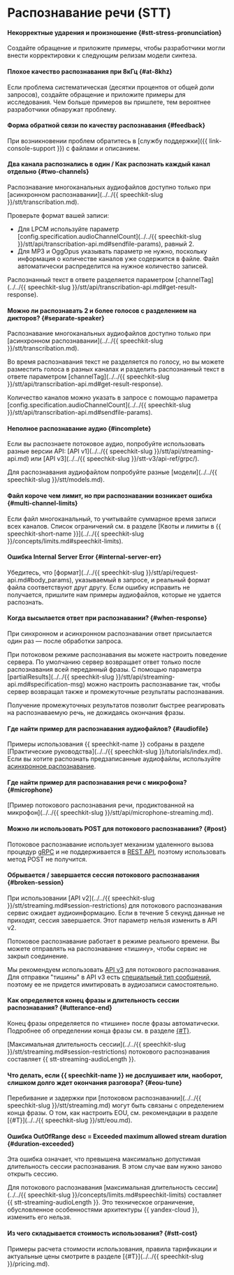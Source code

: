 # Распознавание речи (STT)

#### Некорректные ударения и произношение {#stt-stress-pronunciation}

Создайте обращение и приложите примеры, чтобы разработчики могли внести корректировки к следующим релизам модели синтеза.


#### Плохое качество распознавания при 8кГц {#at-8khz}

Если проблема систематическая (десятки процентов от общей доли запросов), создайте обращение и приложите примеры для исследования. Чем больше примеров вы пришлете, тем вероятнее разработчики обнаружат проблему.


#### Форма обратной связи по качеству распознавания {#feedback}



При возникновении проблем обратитесь в [службу поддержки]({{ link-console-support }}) с файлами и описанием.


#### Два канала распознались в один / Как распознать каждый канал отдельно {#two-channels}

Распознавание многоканальных аудиофайлов доступно только при [асинхронном распознавании](../../{{ speechkit-slug }}/stt/transcribation.md).

Проверьте формат вашей записи:

* Для LPCM используйте параметр [config.specification.audioChannelCount](../../{{ speechkit-slug }}/stt/api/transcribation-api.md#sendfile-params), равный 2.
* Для MP3 и OggOpus указывать параметр не нужно, поскольку информация о количестве каналов уже содержится в файле. Файл автоматически распределится на нужное количество записей.

Распознанный текст в ответе разделяется параметром [channelTag](../../{{ speechkit-slug }}/stt/api/transcribation-api.md#get-result-response).

#### Можно ли распознавать 2 и более голосов с разделением на дикторов? {#separate-speaker}

Распознавание многоканальных аудиофайлов доступно только при [асинхронном распознавании](../../{{ speechkit-slug }}/stt/transcribation.md).

Во время распознавания текст не разделяется по голосу, но вы можете разместить голоса в разных каналах и разделить распознанный текст в ответе параметром [channelTag](../../{{ speechkit-slug }}/stt/api/transcribation-api.md#get-result-response).

Количество каналов можно указать в запросе с помощью параметра [config.specification.audioChannelCount](../../{{ speechkit-slug }}/stt/api/transcribation-api.md#sendfile-params).

#### Неполное распознавание аудио {#incomplete}

Если вы распознаете потоковое аудио, попробуйте использовать разные версии API: [API v1](../../{{ speechkit-slug }}/stt/api/streaming-api.md) или [API v3](../../{{ speechkit-slug }}/stt-v3/api-ref/grpc/). 

Для распознавания аудиофайлом попробуйте разные [модели](../../{{ speechkit-slug }}/stt/models.md).


#### Файл короче чем лимит, но при распознавании возникает ошибка {#multi-channel-limits}

Если файл многоканальный, то учитывайте суммарное время записи всех каналов. Список ограничений см. в разделе [Квоты и лимиты в {{ speechkit-short-name }}](../../{{ speechkit-slug }}/concepts/limits.md#speechkit-limits).

#### Ошибка Internal Server Error {#internal-server-err}

Убедитесь, что [формат](../../{{ speechkit-slug }}/stt/api/request-api.md#body_params), указываемый в запросе, и реальный формат файла соответствуют друг другу. Если ошибку исправить не получается, пришлите нам примеры аудиофайлов, которые не удается распознать.

#### Когда высылается ответ при распознавании? {#when-response}

При синхронном и асинхронном распознавании ответ присылается один раз — после обработки запроса.

При потоковом режиме распознавания вы можете настроить поведение сервера. По умолчанию сервер возвращает ответ только после распознавания всей переданный фразы. С помощью параметра [partialResults](../../{{ speechkit-slug }}/stt/api/streaming-api.md#specification-msg) можно настроить распознавание так, чтобы сервер возвращал также и промежуточные результаты распознавания.

Получение промежуточных результатов позволит быстрее реагировать на распознаваемую речь, не дожидаясь окончания фразы.

#### Где найти пример для распознавания аудиофайлов? {#audiofile}

Примеры использования {{ speechkit-name }} собраны в разделе [Практические руководства](../../{{ speechkit-slug }}/tutorials/index.md). Если вы хотите распознать предзаписанные аудиофайлы, используйте [асинхронное распознавание](../../speechkit/stt/transcribation.md).

#### Где найти пример для распознавания речи с микрофона? {#microphone}

[Пример потокового распознавания речи, продиктованной на микрофон](../../{{ speechkit-slug }}/stt/api/microphone-streaming.md).

#### Можно ли использовать POST для потокового распознавания? {#post}

Потоковое распознавание использует механизм удаленного вызова процедур [gRPC](../../glossary/) и не поддерживается в [REST API](../../glossary/rest-api.md), поэтому использовать метод POST не получится.

#### Обрывается / завершается сессия потокового распознавания {#broken-session}

При использовании [API v2](../../{{ speechkit-slug }}/stt/streaming.md#session-restrictions) для потокового распознавания сервис ожидает аудиоинформацию. Если в течение 5 секунд данные не приходят, сессия завершается. Этот параметр нельзя изменить в API v2.

Потоковое распознавание работает в режиме реального времени. Вы можете отправлять на распознавание «тишину», чтобы сервис не закрыл соединение.

Мы рекомендуем использовать [API v3](../../) для потокового распознавания. Для отправки "тишины" в API v3 есть [специальный тип сообщений](../../speechkit/stt-v3/api-ref/grpc/Recognizer/recognizeStreaming.md#speechkit.stt.v3.SilenceChunk), поэтому ее не придется имитировать в аудиозаписи самостоятельно.

#### Как определяется конец фразы и длительность сессии распознавания? {#utterance-end}

Конец фразы определяется по «тишине» после фразы автоматически. Подробнее об определении конца фразы см. в разделе [{#T}](../../speechkit/stt/eou.md).

[Максимальная длительность сессии](../../{{ speechkit-slug }}/stt/streaming.md#session-restrictions) потокового распознавания составляет {{ stt-streaming-audioLength }}.

#### Что делать, если {{ speechkit-name }} не дослушивает или, наоборот, слишком долго ждет окончания разговора? {#eou-tune}

Перебивание и задержки при [потоковом распознавании](../../{{ speechkit-slug }}/stt/streaming.md) могут быть связаны с определением конца фразы. О том, как настроить EOU, см. рекомендации в разделе [{#T}](../../{{ speechkit-slug }}/stt/eou.md).

#### Ошибка OutOfRange desc = Exceeded maximum allowed stream duration {#duration-exceeded}

Эта ошибка означает, что превышена максимально допустимая длительность сессии распознавания. В этом случае вам нужно заново открыть сессию.

Для потокового распознавания [максимальная длительность сессии](../../{{ speechkit-slug }}/concepts/limits.md#speechkit-limits) составляет {{ stt-streaming-audioLength }}. Это техническое ограничение, обусловленное особенностями архитектуры {{ yandex-cloud }}, изменить его нельзя.

#### Из чего складывается стоимость использования? {#stt-cost}

Примеры расчета стоимости использования, правила тарификации и актуальные цены смотрите в разделе [{#T}](../../{{ speechkit-slug }}/pricing.md).
